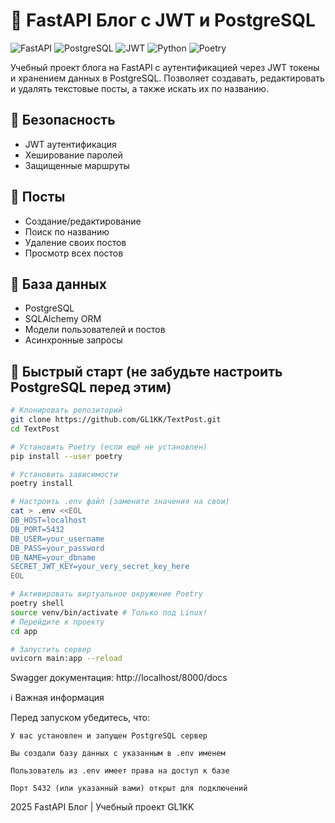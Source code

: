 # 📝 FastAPI Блог с JWT и PostgreSQL

![FastAPI](https://img.shields.io/badge/FastAPI-005571?style=for-the-badge&logo=fastapi)
![PostgreSQL](https://img.shields.io/badge/PostgreSQL-316192?style=for-the-badge&logo=postgresql&logoColor=white)
![JWT](https://img.shields.io/badge/JWT-black?style=for-the-badge&logo=JSON%20web%20tokens)
![Python](https://img.shields.io/badge/Python-3776AB?style=for-the-badge&logo=python&logoColor=white)
![Poetry](https://img.shields.io/badge/Poetry-60A5FA?style=for-the-badge&logo=poetry&logoColor=white)

Учебный проект блога на FastAPI с аутентификацией через JWT токены и хранением данных в PostgreSQL. Позволяет создавать, редактировать и удалять текстовые посты, а также искать их по названию.

## 🔐 Безопасность
- JWT аутентификация
- Хеширование паролей
- Защищенные маршруты

## 📝 Посты
- Создание/редактирование
- Поиск по названию
- Удаление своих постов
- Просмотр всех постов

## 💾 База данных
- PostgreSQL
- SQLAlchemy ORM
- Модели пользователей и постов
- Асинхронные запросы

## 🚀 Быстрый старт (не забудьте настроить PostgreSQL перед этим)

```bash
# Клонировать репозиторий
git clone https://github.com/GL1KK/TextPost.git
cd TextPost

# Установить Poetry (если ещё не установлен)
pip install --user poetry

# Установить зависимости
poetry install

# Настроить .env файл (замените значения на свои)
cat > .env <<EOL
DB_HOST=localhost
DB_PORT=5432
DB_USER=your_username
DB_PASS=your_password
DB_NAME=your_dbname
SECRET_JWT_KEY=your_very_secret_key_here
EOL

# Активировать виртуальное окружение Poetry
poetry shell
source venv/bin/activate # Только под Linux!
# Перейдите к проекту
cd app

# Запустить сервер
uvicorn main:app --reload
```

Swagger документация: http://localhost/8000/docs

ℹ️ Важная информация

Перед запуском убедитесь, что:

    У вас установлен и запущен PostgreSQL сервер

    Вы создали базу данных с указанным в .env именем

    Пользователь из .env имеет права на доступ к базе

    Порт 5432 (или указанный вами) открыт для подключений

2025 FastAPI Блог | Учебный проект GL1KK 
